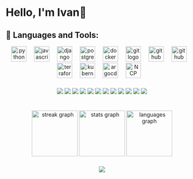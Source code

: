 ###
<!--
<div align="center">
  <img height="150" src="https://camo.githubusercontent.com/62da68eb62b1e5f175f7d1f0191dd89a653d7908feb22d37d4a0ab07365d6791/68747470733a2f2f6d656469612e67697068792e636f6d2f6d656469612f4d3967624264396e6244724f5475314d71782f67697068792e676966"  />
</div>
-->
###

<h1 align="left">Hello, I'm Ivan👋</h1>


<!--
As an IT developer, I will always be thinking of various ways to solve problems outside of development work and work collaboratively with team members to successfully complete projects.
-->


###


<!-- Update later
<div align="left">
  <img src="https://img.shields.io/static/v1?message=Gmail&logo=gmail&label=&color=D14836&logoColor=white&labelColor=&style=for-the-badge" height="35" alt="gmail logo"  />
  <img src="https://img.shields.io/static/v1?message=LinkedIn&logo=linkedin&label=&color=0077B5&logoColor=white&labelColor=&style=for-the-badge" height="35" alt="linkedin logo"  />
</div>
-->

###

## 🧰 Languages and Tools:

<!--
<p align="center">
  <a href="https://skillicons.dev">
    <img src="https://skillicons.dev/icons?i=py,js,django,vue,postgres,docker,git,github,kubernetes,docker" />
  </a>
</p>
-->

<!-- 
<div align="center">
<div style="background-color: #808080; border-radius: 12px; padding: 20px; width: 200px;" align="center">
  -->

<div align="center">
  <img src="https://cdn.jsdelivr.net/gh/devicons/devicon/icons/python/python-original.svg" height="40" alt="python logo"  />
  <img width="12" />
  <img src="https://cdn.jsdelivr.net/gh/devicons/devicon/icons/javascript/javascript-original.svg" height="40" alt="javascript logo"  />
  <img width="12" />
  <img src="https://noticon-static.tammolo.com/dgggcrkxq/image/upload/v1566919539/noticon/j2h9ud10ssbihscfqlwy.png" height="40" alt="django logo"  />
  <img width="12" />
  <img src="https://cdn.jsdelivr.net/gh/devicons/devicon/icons/postgresql/postgresql-original.svg" height="40" alt="postgresql logo"  />
  <img width="12" />
  <img src="https://cdn.jsdelivr.net/gh/devicons/devicon/icons/docker/docker-original.svg" height="40" alt="docker logo"  />
  <img width="12" />
  <img src="https://cdn.jsdelivr.net/gh/devicons/devicon/icons/git/git-original.svg" height="40" alt="git logo"  />
  <img width="12" />
  <img src="https://noticon-static.tammolo.com/dgggcrkxq/image/upload/v1567128822/noticon/osiivsvhnu4nt8doquo0.png" height="40" alt="github logo"  />
  <img width="12" />
  <img src="https://noticon-static.tammolo.com/dgggcrkxq/image/upload/v1673248072/noticon/uj1sljza7nnsj0lpilwk.png" height="40" alt="github actions logo"  />
  <img width="12" />
  <img src="https://cdn.jsdelivr.net/gh/devicons/devicon/icons/terraform/terraform-original.svg" height="40" alt="terraform logo"  />
  <img width="12" />
  <img src="https://noticon-static.tammolo.com/dgggcrkxq/image/upload/v1643226154/noticon/wdbbwmhayat3eptf80zb.png" height="40" alt="kubernetes logo"  />
  <img width="12" />
  <img src="https://cdn.jsdelivr.net/gh/devicons/devicon/icons/argocd/argocd-original.svg" height="40" alt="argocd logo"  />
  <img width="12" />
  <img src="https://noticon-static.tammolo.com/dgggcrkxq/image/upload/v1687004031/noticon/zepmlkjtdv81gu275myl.png" height="40" alt="NCP"  />
  <img width="12" />
</div>

###

###

<!--
  <img src="https://cdn.jsdelivr.net/gh/devicons/devicon/icons/vuejs/vuejs-original.svg" height="40" alt="vuejs logo"  />
  <img width="12" />
  <img src="https://cdn.jsdelivr.net/gh/devicons/devicon/icons/typescript/typescript-original.svg" height="40" alt="typescript logo"  />
  <img width="12" />
  <img src="https://cdn.jsdelivr.net/gh/devicons/devicon/icons/express/express-original.svg" height="30" alt="express logo"  />
  <img width="12" />
  <img src="https://cdn.jsdelivr.net/gh/devicons/devicon/icons/nodejs/nodejs-original.svg" height="30" alt="nodejs logo"  />
  <img width="12" />
  <img src="https://cdn.jsdelivr.net/gh/devicons/devicon/icons/react/react-original.svg" height="30" alt="react logo"  />
  <img width="12" />
  <img src="https://cdn.jsdelivr.net/gh/devicons/devicon/icons/html5/html5-original.svg" height="30" alt="html5 logo"  />
  <img width="12" />
  <img src="https://cdn.jsdelivr.net/gh/devicons/devicon/icons/css3/css3-original.svg" height="30" alt="css3 logo"  />
  <img width="12" /> 
  <img src="https://cdn.jsdelivr.net/gh/devicons/devicon/icons/amazonwebservices/amazonwebservices-original.svg" height="40" alt="amazonwebservices logo"  />
  <div width="12">
  <img src="https://cdn.jsdelivr.net/gh/devicons/devicon/icons/googlecloud/googlecloud-original.svg" height="40" alt="googlecloud logo"  />
  <img width="12" />
-->


###

###

<div align="center">
<img src="https://img.shields.io/badge/Python-3B3B3B?style=round&logo=python&logoColor=3776AB"/> 
<img src="https://img.shields.io/badge/JavaScript-3B3B3B?style=round&logo=javascript&logoColor=F7DF1E"/> 
<img src="https://img.shields.io/badge/django-3B3B3B?style=flat-square&logo=django&logoColor=white"/> 
<img src="https://img.shields.io/badge/PostgreSQL-3B3B3B?style=round&logo=postgresql&logoColor=4169E1"/> 
<img src="https://img.shields.io/badge/Docker-3B3B3B?style=round&logo=docker&logoColor=2496ED"/>
<img src="https://img.shields.io/badge/Git-3B3B3B?style=round&logo=git&logoColor=F05032"/>
<img src="https://img.shields.io/badge/Github-3B3B3B?style=round&logo=github&logoColor=F05032"/>
<img src="https://img.shields.io/badge/GithubActions-3B3B3B?style=round&logo=githubactions&logoColor=2088FF"/>
<img src="https://img.shields.io/badge/Terraform-3B3B3B?style=round&logo=terraform&logoColor=7B42BC"/>
<img src="https://img.shields.io/badge/Kubernetes-3B3B3B?style=round&logo=kubernetes&logoColor=326CE5"/>
<img src="https://img.shields.io/badge/ArgoCD-3B3B3B?style=round&logo=argo&logoColor=EF7B4D"/>
<img src="https://img.shields.io/badge/NaverCloud-3B3B3B?style=round&logo=naver&logoColor=03C75A"/>
</div>


<!--
<img src="https://img.shields.io/badge/Vue.js-3B3B3B?style=round&logo=vuedotjs&logoColor=4FC08D"/>
<img src="https://img.shields.io/badge/Express.js-3B3B3B?style=round&logo=express&logoColor=000000"/>
<img src="https://img.shields.io/badge/Node.js-3B3B3B?style=round&logo=nodedotjs&logoColor=339933"/>
<img src="https://img.shields.io/badge/TypeScript-3B3B3B?style=round&logo=typescript&logoColor=3178C6"/>
<img src="https://img.shields.io/badge/React.js-3B3B3B?style=round&logo=React&logoColor=61DAFB"/>
<img src="https://img.shields.io/badge/C-3B3B3B?style=round&logo=c&logoColor=A8B9CC"/>
<img src="https://img.shields.io/badge/Three.js-3B3B3B?style=round&logo=threedotjs&logoColor=000000"/>
<img src="https://img.shields.io/badge/Flask-3B3B3B?style=round&logo=Flask&logoColor=000000"/>
<img src="https://img.shields.io/badge/MongoDB-3B3B3B?style=round&logo=mongodb&logoColor=47A248"/>
<img src="https://img.shields.io/badge/Sequelize-3B3B3B?style=round&logo=sequelize&logoColor=52B0E7"/>
<img src="https://img.shields.io/badge/MySQL-3B3B3B?style=round&logo=mysql&logoColor=4479A1"/>
<img src="https://img.shields.io/badge/Notion-3B3B3B?style=round&logo=notion&logoColor=000000"/>
<img src="https://img.shields.io/badge/Slack-3B3B3B?style=round&logo=Slack&logoColor=4A154B"/>
<img src="https://img.shields.io/badge/GitHub-3B3B3B?style=round&logo=github&logoColor=181717"/>
<img src="https://img.shields.io/badge/AWS-3B3B3B?style=round&logo=amazonaws&logoColor=F7DF1E"/>
<img src="https://img.shields.io/badge/GCP-3B3B3B?style=round&logo=googlecloud&logoColor=4285F4"/>
-->




###

<!--
<h3 align="left">🔥   My Stats :</h3>
-->

###

<br clear="both">

<div align="center">
  <img src="https://streak-stats.demolab.com?user=ivankimmh&locale=en&mode=daily&theme=dark&hide_border=false&border_radius=5&order=3" height="120" alt="streak graph"  />
  <img src="https://github-readme-stats.vercel.app/api?username=ivankimmh&hide_title=false&hide_rank=true&show_icons=true&include_all_commits=true&count_private=true&disable_animations=false&theme=dracula&locale=en&hide_border=false&order=1" height="120" alt="stats graph"  />
  <img src="https://github-readme-stats.vercel.app/api/top-langs?username=ivankimmh&locale=en&hide_title=false&layout=compact&card_width=320&langs_count=6&theme=dracula&hide_border=false&order=2" height="120" alt="languages graph"  />
</div>

###

<div align="center">
  <img src="https://visitor-badge.laobi.icu/badge?page_id=ivankimmh.ivankimmh&"  />
</div>

###

###

<!--
## 🏆 Achievements & Certifications

- <h3 style="color:cyan"> [Certified] CS50x</h3> 
  Online computer science course provided by Harvard University [Harvard X], May 11, 2023

- <h3 style="color:cyan"> [Certified] ADsP</h3> 
  Advanced Data Analytics Semi-Professional, June 16, 2023
  
- <h3 style="color:cyan"> [Certified] SQLD</h3> 
  Structured Query Language Developer, July 8, 2023
-->

